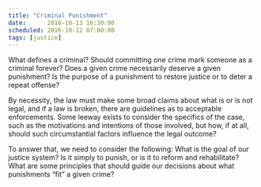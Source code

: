 ```yaml
---
title: "Criminal Punishment"
date:      2016-10-13 16:30:00
scheduled: 2016-10-12 07:00:00
tags: [justice]
---
```

What defines a criminal? Should committing one crime mark someone as a criminal forever? Does a given crime necessarily deserve a given punishment? Is the purpose of a punishment to restore justice or to deter a repeat offense?

By necessity, the law must make some broad claims about what is or is not legal, and if a law is broken, there are guidelines as to acceptable enforcements. Some leeway exists to consider the specifics of the case, such as the motivations and intentions of those involved, but how, if at all, should such circumstantial factors influence the legal outcome? 

To answer that, we need to consider the following: What is the goal of our justice system? Is it simply to punish, or is it to reform and rehabilitate? What are some principles that should guide our decisions about what punishments “fit” a given crime?
